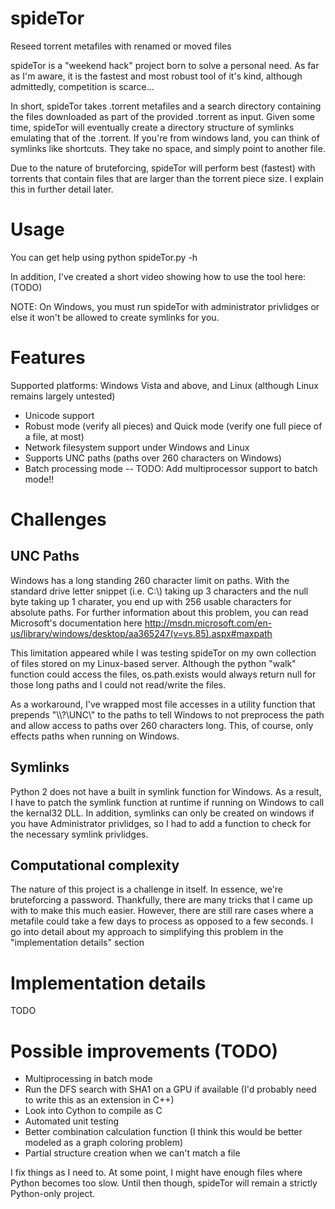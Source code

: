 spideTor
========

Reseed torrent metafiles with renamed or moved files

spideTor is a "weekend hack" project born to solve a personal need. As far as I'm aware, it is the fastest and most robust tool of it's kind, although admittedly, competition is scarce...

In short, spideTor takes .torrent metafiles and a search directory containing the files downloaded as part of the provided .torrent as input. Given some time, spideTor will eventually create a directory structure of symlinks emulating that of the .torrent.  If you're from windows land, you can think of symlinks like shortcuts. They take no space, and simply point to another file.

Due to the nature of bruteforcing, spideTor will perform best (fastest) with torrents that contain files that are larger than the torrent piece size. I explain this in further detail later.


Usage
=====

You can get help using
python spideTor.py -h

In addition, I've created a short video showing how to use the tool here: (TODO)

NOTE: On Windows, you must run spideTor with administrator privlidges or else it won't be allowed to create symlinks for you. 

Features
========

Supported platforms: Windows Vista and above, and Linux (although Linux remains largely untested)

* Unicode support
* Robust mode (verify all pieces) and Quick mode (verify one full piece of a file, at most)
* Network filesystem support under Windows and Linux
* Supports UNC paths (paths over 260 characters on Windows)
* Batch processing mode -- TODO: Add multiprocessor support to batch mode!!

Challenges
==========

UNC Paths
---------
Windows has a long standing 260 character limit on paths. With the standard drive letter snippet (i.e. C:\\) taking up 3 characters and the null byte taking up 1 charater, you end up with 256 usable characters for absolute paths. For further information about this problem, you can read Microsoft's documentation here http://msdn.microsoft.com/en-us/library/windows/desktop/aa365247(v=vs.85).aspx#maxpath

This limitation appeared while I was testing spideTor on my own collection of files stored on my Linux-based server. Although the python "walk" function could access the files, os.path.exists would always return null for those long paths and I could not read/write the files. 

As a workaround, I've wrapped most file accesses in a utility function that prepends "\\\\?\\UNC\\" to the paths to tell Windows to not preprocess the path and allow access to paths over 260 characters long. This, of course, only effects paths when running on Windows.

Symlinks
--------
Python 2 does not have a built in symlink function for Windows. As a result, I have to patch the symlink function at runtime if running on Windows to call the kernal32 DLL. In addition, symlinks can only be created on windows if you have Administrator privlidges, so I had to add a function to check for the necessary symlink privlidges. 

Computational complexity
------------------------
The nature of this project is a challenge in itself. In essence, we're bruteforcing a password. Thankfully, there are many tricks that I came up with to make this much easier. However, there are still rare cases where a metafile could take a few days to process as opposed to a few seconds. I go into detail about my approach to simplifying this problem in the "implementation details" section


Implementation details
======================
TODO

Possible improvements (TODO)
============================
- Multiprocessing in batch mode
- Run the DFS search with SHA1 on a GPU if available (I'd probably need to write this as an extension in C++)
- Look into Cython to compile as C
- Automated unit testing
- Better combination calculation function (I think this would be better modeled as a graph coloring problem)
- Partial structure creation when we can't match a file

I fix things as I need to. At some point, I might have enough files where Python becomes too slow. Until then though, spideTor will remain a strictly Python-only project.

